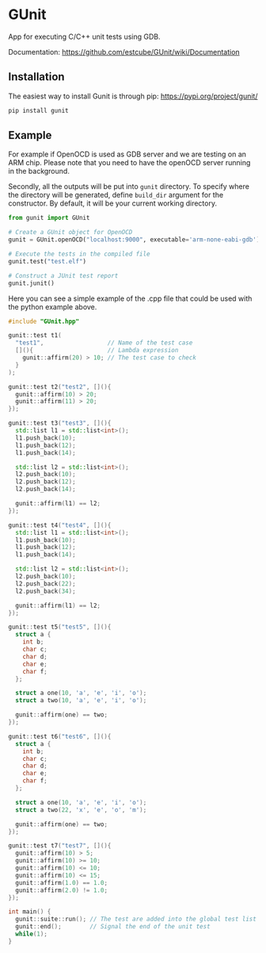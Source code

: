 # GUnit
App for executing C/C++ unit tests using GDB.

Documentation: https://github.com/estcube/GUnit/wiki/Documentation
## Installation
The easiest way to install Gunit is through pip: https://pypi.org/project/gunit/

```bash
pip install gunit
```

## Example
For example if OpenOCD is used as GDB server and we are testing on an ARM chip.
Please note that you need to have the openOCD server running in the background.

Secondly, all the outputs will be put into ``gunit`` directory.
To specify where the directory will be generated, define ``build_dir`` argument for the constructor.
By default, it will be your current working directory.

```python
from gunit import GUnit

# Create a GUnit object for OpenOCD
gunit = GUnit.openOCD("localhost:9000", executable='arm-none-eabi-gdb')

# Execute the tests in the compiled file
gunit.test("test.elf")

# Construct a JUnit test report
gunit.junit()
```

Here you can see a simple example of the .cpp file that could be used with the python example above.
```cpp
#include "GUnit.hpp"

gunit::test t1(
  "test1",                  // Name of the test case
  [](){                     // Lambda expression
    gunit::affirm(20) > 10; // The test case to check
  }
);

gunit::test t2("test2", [](){
  gunit::affirm(10) > 20;
  gunit::affirm(11) > 20;
});

gunit::test t3("test3", [](){
  std::list l1 = std::list<int>();
  l1.push_back(10);
  l1.push_back(12);
  l1.push_back(14);

  std::list l2 = std::list<int>();
  l2.push_back(10);
  l2.push_back(12);
  l2.push_back(14);

  gunit::affirm(l1) == l2;
});

gunit::test t4("test4", [](){
  std::list l1 = std::list<int>();
  l1.push_back(10);
  l1.push_back(12);
  l1.push_back(14);

  std::list l2 = std::list<int>();
  l2.push_back(10);
  l2.push_back(22);
  l2.push_back(34);

  gunit::affirm(l1) == l2;
});

gunit::test t5("test5", [](){
  struct a {
    int b;
    char c;
    char d;
    char e;
    char f;
  };

  struct a one(10, 'a', 'e', 'i', 'o');
  struct a two(10, 'a', 'e', 'i', 'o');

  gunit::affirm(one) == two;
});

gunit::test t6("test6", [](){
  struct a {
    int b;
    char c;
    char d;
    char e;
    char f;
  };

  struct a one(10, 'a', 'e', 'i', 'o');
  struct a two(22, 'x', 'e', 'o', 'm');

  gunit::affirm(one) == two;
});

gunit::test t7("test7", [](){
  gunit::affirm(10) > 5;
  gunit::affirm(10) >= 10;
  gunit::affirm(10) <= 10;
  gunit::affirm(10) <= 15;
  gunit::affirm(1.0) == 1.0;
  gunit::affirm(2.0) != 1.0;
});

int main() {
  gunit::suite::run(); // The test are added into the global test list on creation of the test struct
  gunit::end();        // Signal the end of the unit test
  while(1);
}
```
